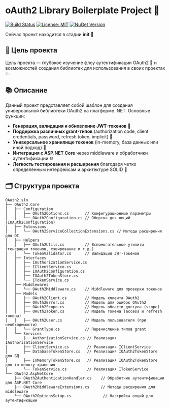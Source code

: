 # oAuth2 Library Boilerplate Project 🚀

[![Build Status](https://img.shields.io/github/workflow/status/your-username/your-repo/Build?style=flat-square)](https://github.com/your-username/your-repo/actions)
[![License: MIT](https://img.shields.io/badge/License-MIT-yellow.svg?style=flat-square)](https://opensource.org/licenses/MIT)
[![NuGet Version](https://img.shields.io/nuget/v/OAuth2.Library?style=flat-square)](https://www.nuget.org/packages/OAuth2.Library)

Сейчас проект находится в стадии **init** 🔰

## 🎯 Цель проекта

Цель проекта — глубокое изучение флоу аутентификации OAuth2 🔐 и возможностей создания библиотек для использования в своих проектах 💡.

## 📚 Описание

Данный проект представляет собой шаблон для создания универсальной библиотеки OAuth2 на платформе .NET. Основные функции:

- **Генерация, валидация и обновление JWT-токенов** 🔑
- **Поддержка различных grant-типов** (authorization code, client credentials, password, refresh token, implicit) 🔄
- **Универсальное хранилище токенов** (in-memory, база данных или иной подход) 💾
- **Интеграция с ASP.NET Core** через middleware и обработчики аутентификации 🌐
- **Легкость тестирования и расширения** благодаря четко определённым интерфейсам и архитектуре SOLID 📐

## 🗂 Структура проекта

```plaintext
OAuth2.sln
├── OAuth2.Core
│   ├── Configuration
│   │   ├── OAuth2Options.cs       // Конфигурационные параметры
│   │   └── OAuth2Configuration.cs // Обертка для опций (IOAuth2Configuration)
│   ├── Extensions
│   │   └── OAuth2ServiceCollectionExtensions.cs // Методы расширения для DI
│   ├── Helpers
│   │   ├── OAuth2Utils.cs         // Вспомогательные утилиты (генерация токенов, хэширование и т.д.)
│   │   └── TokenValidator.cs      // Валидация JWT-токенов
│   ├── Interfaces
│   │   ├── IAuthorizationService.cs
│   │   ├── IClientService.cs
│   │   ├── IOAuth2Configuration.cs
│   │   ├── IOAuth2TokenStore.cs
│   │   └── ITokenService.cs
│   ├── Middlewares
│   │   └── OAuth2Middleware.cs    // Middleware для проверки токенов
│   ├── Models
│   │   ├── OAuth2Client.cs        // Модель клиента OAuth2
│   │   ├── OAuth2Error.cs         // Модель для ошибок OAuth2
│   │   ├── OAuth2Scope.cs         // Модель области доступа (scope)
│   │   ├── OAuth2Token.cs         // Модель токена (access и refresh токены)
│   │   ├── OAuth2User.cs          // Модель пользователя (при необходимости)
│   │   └── GrantType.cs           // Перечисление типов grant
│   └── Services
│       ├── AuthorizationService.cs // Реализация IAuthorizationService
│       ├── ClientService.cs        // Реализация IClientService
│       ├── DatabaseTokenStore.cs   // Реализация IOAuth2TokenStore для БД
│       ├── InMemoryTokenStore.cs   // Реализация IOAuth2TokenStore для in-memory хранения
│       └── TokenService.cs         // Реализация ITokenService
└── OAuth2.AspNetCore
    ├── OAuth2AuthenticationHandler.cs    // Обработчик аутентификации для ASP.NET Core
    ├── OAuth2MiddlewareExtensions.cs     // Методы расширения для middleware
    └── OAuth2OptionsSetup.cs              // Настройка опций для аутентификации